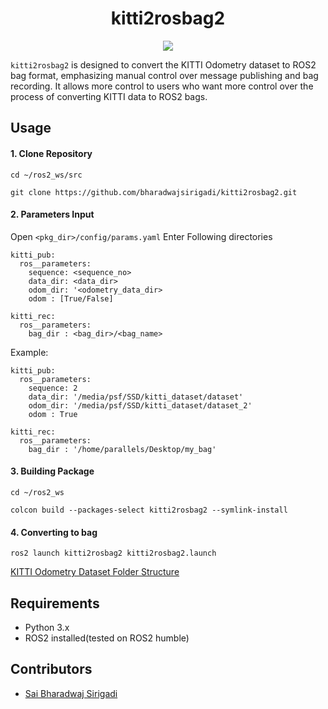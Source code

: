<div align="center">
  <h1>kitti2rosbag2</h1>
  <a href="https://github.com/bharadwajsirigadi/kitti2rosbag2/tree/main"><img src="https://img.shields.io/badge/ROS-humble-blue" /></a>
</div>

`kitti2rosbag2` is designed to convert the KITTI Odometry dataset to ROS2 bag format, emphasizing manual control over message publishing and bag recording. It allows more control to users who want more control over the process of converting KITTI data to ROS2 bags.

## Usage
#### 1. Clone Repository
```
cd ~/ros2_ws/src
```
```
git clone https://github.com/bharadwajsirigadi/kitti2rosbag2.git
```
#### 2. Parameters Input
Open ```<pkg_dir>/config/params.yaml```
Enter Following directories
```
kitti_pub:
  ros__parameters:
    sequence: <sequence_no> 
    data_dir: <data_dir> 
    odom_dir: '<odometry_data_dir>
    odom : [True/False]

kitti_rec:
  ros__parameters:
    bag_dir : <bag_dir>/<bag_name>
```
Example:
```
kitti_pub:
  ros__parameters:
    sequence: 2
    data_dir: '/media/psf/SSD/kitti_dataset/dataset'
    odom_dir: '/media/psf/SSD/kitti_dataset/dataset_2'
    odom : True

kitti_rec:
  ros__parameters:
    bag_dir : '/home/parallels/Desktop/my_bag'
```
#### 3. Building Package
```
cd ~/ros2_ws
```
```
colcon build --packages-select kitti2rosbag2 --symlink-install
```
#### 4. Converting to bag
```
ros2 launch kitti2rosbag2 kitti2rosbag2.launch
```
[KITTI Odometry Dataset Folder Structure](https://github.com/bharadwajsirigadi/kitti2rosbag2/wiki)

## Requirements
* Python 3.x
* ROS2 installed(tested on ROS2 humble)

## Contributors
* [Sai Bharadwaj Sirigadi](https://github.com/bharadwajsirigadi/kitti2rosbag2/graphs/contributors)
